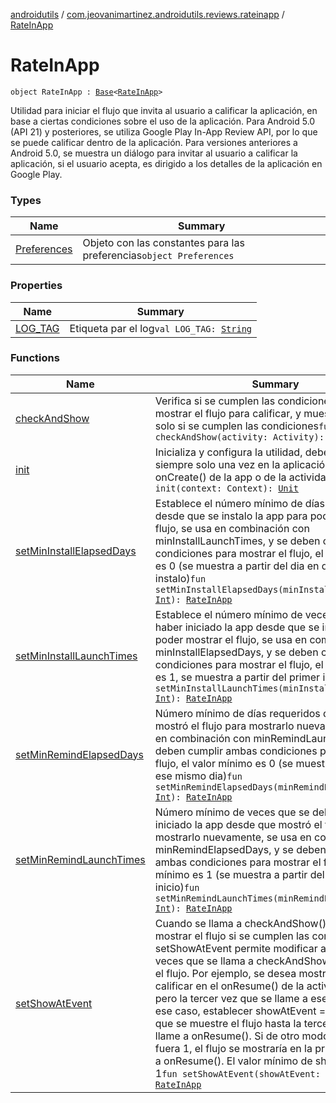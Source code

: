 [androidutils](../../index.md) / [com.jeovanimartinez.androidutils.reviews.rateinapp](../index.md) / [RateInApp](./index.md)

# RateInApp

`object RateInApp : `[`Base`](../../com.jeovanimartinez.androidutils/-base/index.md)`<`[`RateInApp`](./index.md)`>`

Utilidad para iniciar el flujo que invita al usuario a calificar la aplicación, en base a ciertas condiciones sobre el uso de la aplicación.
Para Android 5.0 (API 21) y posteriores, se utiliza Google Play In-App Review API, por lo que se puede calificar dentro de la aplicación.
Para versiones anteriores a Android 5.0, se muestra un diálogo para invitar al usuario a calificar la aplicación, si el usuario acepta, es
dirigido a los detalles de la aplicación en Google Play.

### Types

| Name | Summary |
|---|---|
| [Preferences](-preferences/index.md) | Objeto con las constantes para las preferencias`object Preferences` |

### Properties

| Name | Summary |
|---|---|
| [LOG_TAG](-l-o-g_-t-a-g.md) | Etiqueta par el log`val LOG_TAG: `[`String`](https://kotlinlang.org/api/latest/jvm/stdlib/kotlin/-string/index.html) |

### Functions

| Name | Summary |
|---|---|
| [checkAndShow](check-and-show.md) | Verifica si se cumplen las condiciones para mostrar el flujo para calificar, y muestra el flujo solo si se cumplen las condiciones`fun checkAndShow(activity: Activity): `[`Unit`](https://kotlinlang.org/api/latest/jvm/stdlib/kotlin/-unit/index.html) |
| [init](init.md) | Inicializa y configura la utilidad, debe llamarse siempre solo una vez en la aplicación ya sea en el onCreate() de la app o de la actividad principal`fun init(context: Context): `[`Unit`](https://kotlinlang.org/api/latest/jvm/stdlib/kotlin/-unit/index.html) |
| [setMinInstallElapsedDays](set-min-install-elapsed-days.md) | Establece el número mínimo de días requeridos desde que se instalo la app para poder mostrar el flujo, se usa en combinación con minInstallLaunchTimes, y se deben cumplir ambas condiciones para mostrar el flujo, el valor mínimo es 0 (se muestra a partir del dia en que se instalo)`fun setMinInstallElapsedDays(minInstallElapsedDays: `[`Int`](https://kotlinlang.org/api/latest/jvm/stdlib/kotlin/-int/index.html)`): `[`RateInApp`](./index.md) |
| [setMinInstallLaunchTimes](set-min-install-launch-times.md) | Establece el número mínimo de veces que se debe haber iniciado la app desde que se instalo para poder mostrar el flujo, se usa en combinación con minInstallElapsedDays, y se deben cumplir ambas condiciones para mostrar el flujo, el valor mínimo es 1, se muestra a partir del primer inicio`fun setMinInstallLaunchTimes(minInstallLaunchTimes: `[`Int`](https://kotlinlang.org/api/latest/jvm/stdlib/kotlin/-int/index.html)`): `[`RateInApp`](./index.md) |
| [setMinRemindElapsedDays](set-min-remind-elapsed-days.md) | Número mínimo de días requeridos desde que se mostró el flujo para mostrarlo nuevamente, se usa en combinación con minRemindLaunchTimes, y se deben cumplir ambas condiciones para mostrar el flujo, el valor mínimo es 0 (se muestra a partir de ese mismo dia)`fun setMinRemindElapsedDays(minRemindElapsedDays: `[`Int`](https://kotlinlang.org/api/latest/jvm/stdlib/kotlin/-int/index.html)`): `[`RateInApp`](./index.md) |
| [setMinRemindLaunchTimes](set-min-remind-launch-times.md) | Número mínimo de veces que se debe haber iniciado la app desde que mostró el flujo para mostrarlo nuevamente, se usa en combinación con minRemindElapsedDays, y se deben cumplir ambas condiciones para mostrar el flujo, el valor mínimo es 1 (se muestra a partir del primer inicio)`fun setMinRemindLaunchTimes(minRemindLaunchTimes: `[`Int`](https://kotlinlang.org/api/latest/jvm/stdlib/kotlin/-int/index.html)`): `[`RateInApp`](./index.md) |
| [setShowAtEvent](set-show-at-event.md) | Cuando se llama a checkAndShow() se va a mostrar el flujo si se cumplen las condiciones, setShowAtEvent permite modificar a las cuantas veces que se llama a checkAndShow() se muestre el flujo. Por ejemplo, se desea mostrar el flujo para calificar en el onResume() de la actividad principal, pero la tercer vez que se llame a ese método, en ese caso, establecer showAtEvent = 3, que hará que se muestre el flujo hasta la tercera vez que se llame a onResume(). Si de otro modo, showAtEvent fuera 1, el flujo se mostraría en la primera llamada a onResume(). El valor mínimo de showAtEvent es 1`fun setShowAtEvent(showAtEvent: `[`Int`](https://kotlinlang.org/api/latest/jvm/stdlib/kotlin/-int/index.html)`): `[`RateInApp`](./index.md) |
